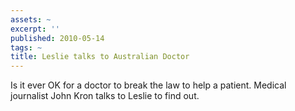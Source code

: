 ```yaml
---
assets: ~
excerpt: ''
published: 2010-05-14
tags: ~
title: Leslie talks to Australian Doctor
---
```

Is it ever OK for a doctor to break the law to help a patient. Medical
journalist John Kron talks to Leslie to find out.